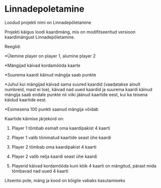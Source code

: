 # Linnadepoletamine

Loodud projekti nimi on Linnadepõletamine

Projekti käigus loodi kaardimäng, mis on modifitseeritud versioon kaardimängust Linnadepõletamine.

Reeglid:

*Ülemine player on player 1, alumine player 2

*Mängijad käivad kordamööda kaarte

*Suurema kaardi käinud mängija saab punkte

*Juhul kui mängijad käivad sama suured kaardid (vaadatakse ainult numbreid, mast ei loe), käivad nad uued kaardid ja
suurema kaardi käinud mängija saab endale punkte nii viiki jäänud kaartide eest, kui ka teisena käidud kaartide eest.

*Esimesena 100 punkti saanud mängija võidab

Kaartide käimise järjekord on:

1. Player 1 tõmbab esmalt oma kaardipakist 4 kaarti

2. Player 1 valib tõmmatud kaartide seast ühe kaardi

3. Player 2 tõmbab oma kaardipakist 4 kaarti

4. Player 2 valib nelja kaardi seast ühe kaardi

5. Playerid käivad kordamööda kuni kõik 4 kaarti on mängitud, pärast mida tõmbavad nad uued 4 kaarti


Litsentsi pole, mäng ja kood on kõigile vabaks kasutamiseks

